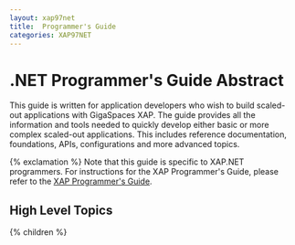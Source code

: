 ```yaml
---
layout: xap97net
title:  Programmer's Guide
categories: XAP97NET
---
```


# .NET Programmer's Guide Abstract

This guide is written for application developers who wish to build scaled-out applications with GigaSpaces XAP. The guide provides all the information and tools needed to quickly develop either basic or more complex scaled-out applications. This includes reference documentation, foundations, APIs, configurations and more advanced topics.

{% exclamation %} Note that this guide is specific to XAP.NET programmers. For instructions for the XAP Programmer's Guide, please refer to the [XAP Programmer's Guide](http://wiki.gigaspaces.com/wiki/display/XAP95/Programmer's+Guide).

## High Level Topics

{% children %}
